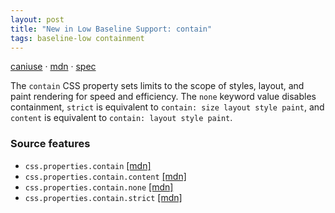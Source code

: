 ```yaml
---
layout: post
title: "New in Low Baseline Support: contain"
tags: baseline-low containment
---
```


[caniuse](https://caniuse.com/?search=contain) · [mdn](https://developer.mozilla.org/en-US/search?q=contain) · [spec](https://drafts.csswg.org/css-contain-2/#contain-property)

The `contain` CSS property sets limits to the scope of styles, layout, and paint rendering for speed and efficiency. The `none` keyword value disables containment, `strict` is equivalent to `contain: size layout style paint`, and `content` is equivalent to `contain: layout style paint`.

### Source features

- ``css.properties.contain`` [[mdn]](https://developer.mozilla.org/en-US/search?q=css.properties.contain)
- ``css.properties.contain.content`` [[mdn]](https://developer.mozilla.org/en-US/search?q=css.properties.contain.content)
- ``css.properties.contain.none`` [[mdn]](https://developer.mozilla.org/en-US/search?q=css.properties.contain.none)
- ``css.properties.contain.strict`` [[mdn]](https://developer.mozilla.org/en-US/search?q=css.properties.contain.strict)
